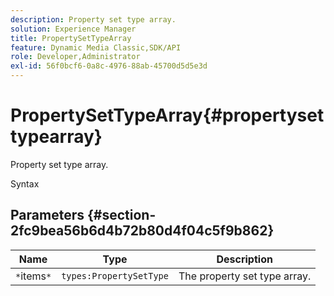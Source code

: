 ```yaml
---
description: Property set type array.
solution: Experience Manager
title: PropertySetTypeArray
feature: Dynamic Media Classic,SDK/API
role: Developer,Administrator
exl-id: 56f0bcf6-0a8c-4976-88ab-45700d5d5e3d
---
```

# PropertySetTypeArray{#propertysettypearray}

Property set type array.

 Syntax 

## Parameters {#section-2fc9bea56b6d4b72b80d4f04c5f9b862}

|  Name  | Type  | Description  |
|---|---|---|
|  `*`items`*`  | `types:PropertySetType`  | The property set type array.  |
